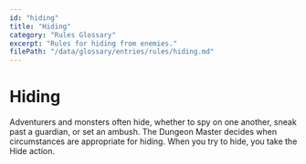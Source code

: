 ```yaml
---
id: "hiding"
title: "Hiding"
category: "Rules Glossary"
excerpt: "Rules for hiding from enemies."
filePath: "/data/glossary/entries/rules/hiding.md"
---
```

# Hiding
<p class="glossary-intro-quote">Adventurers and monsters often hide, whether to spy on one another, sneak past a guardian, or set an ambush. The Dungeon Master decides when circumstances are appropriate for hiding. When you try to hide, you take the Hide action.</p>
